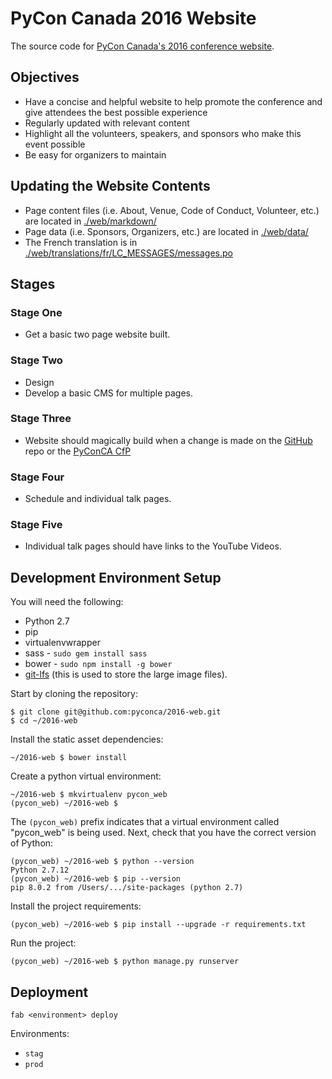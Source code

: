 # PyCon Canada 2016 Website

The source code for [PyCon Canada's 2016 conference website](https://2016.pycon.ca/).

## Objectives

* Have a concise and helpful website to help promote the conference and give attendees the best possible experience
* Regularly updated with relevant content
* Highlight all the volunteers, speakers, and sponsors who make this event possible
* Be easy for organizers to maintain

## Updating the Website Contents

* Page content files (i.e. About, Venue, Code of Conduct, Volunteer, etc.) are located in [./web/markdown/](./web/markdown)
* Page data (i.e. Sponsors, Organizers, etc.) are located in [./web/data/](./web/data)
* The French translation is in [./web/translations/fr/LC_MESSAGES/messages.po](./web/translations/fr/LC_MESSAGES/messages.po)

## Stages

### Stage One

* Get a basic two page website built.

### Stage Two

* Design
* Develop a basic CMS for multiple pages.

### Stage Three

* Website should magically build when a change is made on the [GitHub](https://github.com/pyconca/2016-web) repo or the [PyConCA CfP](https://cfp.pycon.ca/)

### Stage Four

* Schedule and individual talk pages.

### Stage Five

* Individual talk pages should have links to the YouTube Videos.

## Development Environment Setup

You will need the following:

* Python 2.7
* pip
* virtualenvwrapper
* sass - `sudo gem install sass`
* bower - `sudo npm install -g bower`
* [git-lfs](https://git-lfs.github.com/) (this is used to store the large image files).

Start by cloning the repository:

```
$ git clone git@github.com:pyconca/2016-web.git
$ cd ~/2016-web
```

Install the static asset dependencies:

```
~/2016-web $ bower install
```

Create a python virtual environment:

```
~/2016-web $ mkvirtualenv pycon_web
(pycon_web) ~/2016-web $
```

The `(pycon_web)` prefix indicates that a virtual environment called "pycon_web" is being used. Next, check that you have the correct version of Python:

```
(pycon_web) ~/2016-web $ python --version
Python 2.7.12
(pycon_web) ~/2016-web $ pip --version
pip 8.0.2 from /Users/.../site-packages (python 2.7)
```

Install the project requirements:

```
(pycon_web) ~/2016-web $ pip install --upgrade -r requirements.txt
```

Run the project:

```
(pycon_web) ~/2016-web $ python manage.py runserver
```

## Deployment

```
fab <environment> deploy
```

Environments:

* `stag`
* `prod`
